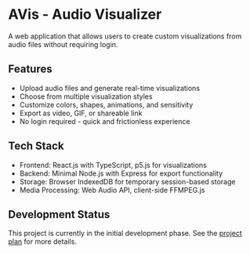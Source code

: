 # AVis - Audio Visualizer

A web application that allows users to create custom visualizations from audio files without requiring login.

## Features

- Upload audio files and generate real-time visualizations
- Choose from multiple visualization styles
- Customize colors, shapes, animations, and sensitivity
- Export as video, GIF, or shareable link
- No login required - quick and frictionless experience

## Tech Stack

- Frontend: React.js with TypeScript, p5.js for visualizations
- Backend: Minimal Node.js with Express for export functionality
- Storage: Browser IndexedDB for temporary session-based storage
- Media Processing: Web Audio API, client-side FFMPEG.js

## Development Status

This project is currently in the initial development phase. See the [project plan](docs/project_plan.md) for more details.